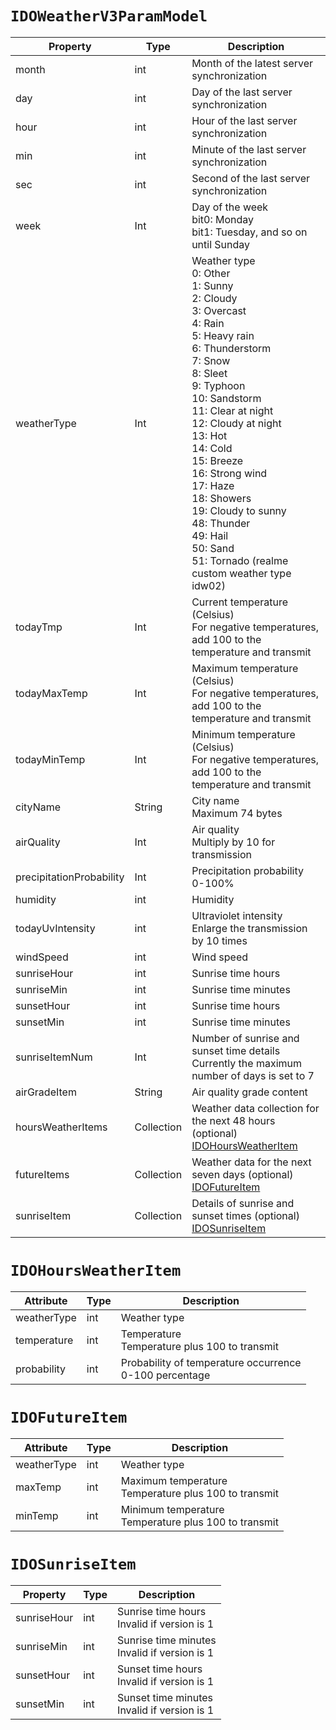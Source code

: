 # `IDOWeatherV3ParamModel`

| Property | Type | Description |
| ------------------------ | ------ | ------------------------------------------------------------ |
| month | int | Month of the latest server synchronization |
| day | int | Day of the last server synchronization |
| hour | int | Hour of the last server synchronization |
| min | int | Minute of the last server synchronization |
| sec | int | Second of the last server synchronization |
| week | Int | Day of the week<br/>bit0: Monday<br/>bit1: Tuesday, and so on until Sunday |
| weatherType | Int | Weather type<br/>0: Other<br/>1: Sunny<br/>2: Cloudy<br/>3: Overcast<br/>4: Rain<br/>5: Heavy rain<br/>6: Thunderstorm<br/>7: Snow<br/>8: Sleet<br/>9: Typhoon<br/>10: Sandstorm<br/>11: Clear at night<br/>12: Cloudy at night<br/> 13: Hot<br/>14: Cold<br/>15: Breeze<br/>16: Strong wind<br/>17: Haze<br/>18: Showers<br/>19: Cloudy to sunny<br/>48: Thunder<br/>49: Hail<br/>50: Sand<br/>51: Tornado (realme custom weather type idw02)<br/> |
| todayTmp | Int | Current temperature (Celsius)<br/>For negative temperatures, add 100 to the temperature and transmit |
| todayMaxTemp | Int | Maximum temperature (Celsius)<br/>For negative temperatures, add 100 to the temperature and transmit |
| todayMinTemp | Int | Minimum temperature (Celsius)<br/>For negative temperatures, add 100 to the temperature and transmit |
| cityName | String | City name<br/>Maximum 74 bytes |
| airQuality | Int | Air quality<br/>Multiply by 10 for transmission |
| precipitationProbability | Int | Precipitation probability<br/>0-100% |
| humidity | int | Humidity |
| todayUvIntensity | int | Ultraviolet intensity<br />Enlarge the transmission by 10 times |
| windSpeed ​​| int | Wind speed |
| sunriseHour | int | Sunrise time hours |
| sunriseMin | int | Sunrise time minutes |
| sunsetHour | int | Sunrise time hours |
| sunsetMin | int | Sunrise time minutes |
| sunriseItemNum | Int | Number of sunrise and sunset time details<br/>Currently the maximum number of days is set to 7 |
| airGradeItem | String | Air quality grade content |
| hoursWeatherItems | Collection | Weather data collection for the next 48 hours (optional)<br /> [IDOHoursWeatherItem](#IDOHoursWeatherItem) |
| futureItems | Collection | Weather data for the next seven days (optional)<br />[IDOFutureItem](#IDOFutureItem) |
| sunriseItem | Collection | Details of sunrise and sunset times (optional)<br />[IDOSunriseItem ](#IDOSunriseItem) |

# `IDOHoursWeatherItem`<a name="IDOHoursWeatherItem"> </a>

| Attribute | Type | Description |
| ----------- | ---- | -------------------------------- |
| weatherType | int | Weather type |
| temperature | int | Temperature<br /> Temperature plus 100 to transmit |
| probability | int | Probability of temperature occurrence<br /> 0-100 percentage |

# `IDOFutureItem`<a name="IDOFutureItem"> </a>

| Attribute | Type | Description |
| ----------- | ---- | --------------------------- |
| weatherType | int | Weather type |
| maxTemp | int | Maximum temperature<br /> Temperature plus 100 to transmit |
| minTemp | int | Minimum temperature<br /> Temperature plus 100 to transmit |

# `IDOSunriseItem`<a name="IDOSunriseItem"> </a>

| Property | Type | Description |
| ----------- | ---- | ------------------------------- |
| sunriseHour | int | Sunrise time hours<br />Invalid if version is 1 |
| sunriseMin | int | Sunrise time minutes<br />Invalid if version is 1 |
| sunsetHour | int | Sunset time hours<br />Invalid if version is 1 |
| sunsetMin | int | Sunset time minutes<br />Invalid if version is 1 |